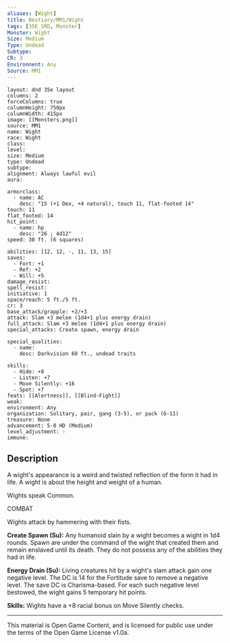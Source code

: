 ```yaml
---
aliases: [Wight]
title: Bestiary/MM1/Wight
tags: [35E_SRD, Monster]
Monster: Wight
Size: Medium
Type: Undead
Subtype: 
CR: 3
Environnent: Any
Source: MM1
---
```


```statblock
layout: dnd 35e layout
columns: 2
forceColumns: true
columnHeight: 750px
columnWidth: 415px
image: [[Monsters.png]]
source: MM1
name: Wight
race: Wight
class: 
level: 
size: Medium
type: Undead
subtype: 
alignment: Always lawful evil
aura: 

armorclass:
  - name: AC
    desc: "15 (+1 Dex, +4 natural), touch 11, flat-footed 14"
touch: 11
flat_footed: 14
hit_point:
  - name: hp
    desc: "26 ; 4d12"
speed: 30 ft. (6 squares)

abilities: [12, 12, -, 11, 13, 15]
saves:
  - Fort: +1
  - Ref: +2
  - Will: +5
damage_resist: 
spell_resist: 
initiative: 1
space/reach: 5 ft./5 ft.
cr: 3
base_attack/grapple: +2/+3
attack: Slam +3 melee (1d4+1 plus energy drain)
full_attack: Slam +3 melee (1d4+1 plus energy drain)
special_attacks: Create spawn, energy drain

special_qualities:
  - name: 
    desc: Darkvision 60 ft., undead traits

skills:
  - Hide: +8
  - Listen: +7
  - Move Silently: +16
  - Spot: +7
feats: [[Alertness]], [[Blind-Fight]]
weak: 
environment: Any
organization: Solitary, pair, gang (3-5), or pack (6-11)
treasure: None
advancement: 5-8 HD (Medium)
level_adjustment: -
immune: 
```

## Description

<p>A wight's appearance is a weird and twisted reflection of the form it had in life. A wight is about the height and weight of a human.</p>
<p>Wights speak Common.</p>
<p>COMBAT</p>
<p>Wights attack by hammering with their fists.</p>
<p>
            <b>Create Spawn (Su):</b> Any humanoid slain by a wight becomes a wight in 1d4 rounds. Spawn are under the command of the wight that created them and remain enslaved until its death. They do not possess any of the abilities they had in life.</p>
<p>
            <b>Energy Drain (Su):</b> Living creatures hit by a wight's slam attack gain one negative level. The DC is 14 for the Fortitude save to remove a negative level. The save DC is Charisma-based. For each such negative level bestowed, the wight gains 5 temporary hit points.</p>
<p>
            <b>Skills:</b> Wights have a +8 racial bonus on Move Silently checks.</p>

---

This material is Open Game Content, and is licensed for public use under
the terms of the Open Game License v1.0a.
